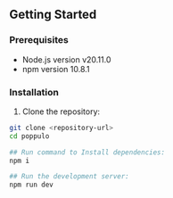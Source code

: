 ## Getting Started

### Prerequisites

- Node.js version v20.11.0
- npm version 10.8.1

### Installation

1. Clone the repository:

```bash
git clone <repository-url>
cd poppulo

## Run command to Install dependencies: 
npm i

## Run the development server:
npm run dev


